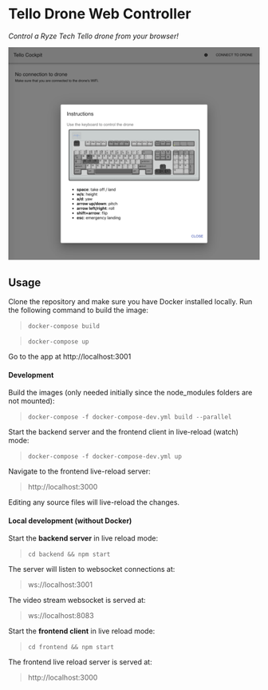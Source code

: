 
# Tello Drone Web Controller
*Control a Ryze Tech Tello drone from your browser!*

<img src="https://github.com/ynnckth/tello-drone-web-controller/raw/master/assets/screenshot.png" width="800">

## Usage
Clone the repository and make sure you have Docker installed locally.
Run the following command to build the image:
> `docker-compose build`

> `docker-compose up`

Go to the app at http://localhost:3001


#### Development

Build the images (only needed initially since the node_modules folders are not mounted): 
> `docker-compose -f docker-compose-dev.yml build --parallel`

Start the backend server and the frontend client in live-reload (watch) mode:
> `docker-compose -f docker-compose-dev.yml up`

Navigate to the frontend live-reload server:
> http://localhost:3000

Editing any source files will live-reload the changes.


#### Local development (without Docker)

Start the **backend server** in live reload mode: 
> `cd backend && npm start`

The server will listen to websocket connections at:
> ws://localhost:3001

The video stream websocket is served at:
> ws://localhost:8083


Start the **frontend client** in live reload mode:
> `cd frontend && npm start` 

The frontend live reload server is served at:
> http://localhost:3000
